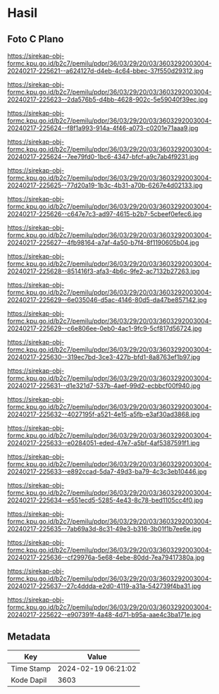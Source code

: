# Hasil

## Foto C Plano

https://sirekap-obj-formc.kpu.go.id/b2c7/pemilu/pdpr/36/03/29/20/03/3603292003004-20240217-225621--a624127d-d4eb-4c64-bbec-37f550d29312.jpg

https://sirekap-obj-formc.kpu.go.id/b2c7/pemilu/pdpr/36/03/29/20/03/3603292003004-20240217-225623--2da576b5-d4bb-4628-902c-5e59040f39ec.jpg

https://sirekap-obj-formc.kpu.go.id/b2c7/pemilu/pdpr/36/03/29/20/03/3603292003004-20240217-225624--f8f1a993-914a-4f46-a073-c0201e71aaa9.jpg

https://sirekap-obj-formc.kpu.go.id/b2c7/pemilu/pdpr/36/03/29/20/03/3603292003004-20240217-225624--7ee79fd0-1bc6-4347-bfcf-a9c7ab4f9231.jpg

https://sirekap-obj-formc.kpu.go.id/b2c7/pemilu/pdpr/36/03/29/20/03/3603292003004-20240217-225625--77d20a19-1b3c-4b31-a70b-6267e4d02133.jpg

https://sirekap-obj-formc.kpu.go.id/b2c7/pemilu/pdpr/36/03/29/20/03/3603292003004-20240217-225626--c647e7c3-ad97-4615-b2b7-5cbeef0efec6.jpg

https://sirekap-obj-formc.kpu.go.id/b2c7/pemilu/pdpr/36/03/29/20/03/3603292003004-20240217-225627--4fb98164-a7af-4a50-b7f4-8f1190605b04.jpg

https://sirekap-obj-formc.kpu.go.id/b2c7/pemilu/pdpr/36/03/29/20/03/3603292003004-20240217-225628--851416f3-afa3-4b6c-9fe2-ac7132b27263.jpg

https://sirekap-obj-formc.kpu.go.id/b2c7/pemilu/pdpr/36/03/29/20/03/3603292003004-20240217-225629--6e035046-d5ac-4146-80d5-da47be857142.jpg

https://sirekap-obj-formc.kpu.go.id/b2c7/pemilu/pdpr/36/03/29/20/03/3603292003004-20240217-225629--c6e806ee-0eb0-4ac1-9fc9-5cf817d56724.jpg

https://sirekap-obj-formc.kpu.go.id/b2c7/pemilu/pdpr/36/03/29/20/03/3603292003004-20240217-225630--319ec7bd-3ce3-427b-bfd1-8a8763ef1b97.jpg

https://sirekap-obj-formc.kpu.go.id/b2c7/pemilu/pdpr/36/03/29/20/03/3603292003004-20240217-225631--d1e321d7-537b-4aef-99d2-ecbbcf00f940.jpg

https://sirekap-obj-formc.kpu.go.id/b2c7/pemilu/pdpr/36/03/29/20/03/3603292003004-20240217-225632--4027195f-a521-4e15-a5fb-e3af30ad3868.jpg

https://sirekap-obj-formc.kpu.go.id/b2c7/pemilu/pdpr/36/03/29/20/03/3603292003004-20240217-225633--e0284051-eded-47e7-a5bf-4af5387591f1.jpg

https://sirekap-obj-formc.kpu.go.id/b2c7/pemilu/pdpr/36/03/29/20/03/3603292003004-20240217-225633--e892ccad-5da7-49d3-ba79-4c3c3eb10446.jpg

https://sirekap-obj-formc.kpu.go.id/b2c7/pemilu/pdpr/36/03/29/20/03/3603292003004-20240217-225634--e551ecd5-5285-4e43-8c78-bed1105cc4f0.jpg

https://sirekap-obj-formc.kpu.go.id/b2c7/pemilu/pdpr/36/03/29/20/03/3603292003004-20240217-225635--7ab69a3d-8c31-49e3-b316-3b01f1b7ee6e.jpg

https://sirekap-obj-formc.kpu.go.id/b2c7/pemilu/pdpr/36/03/29/20/03/3603292003004-20240217-225636--cf29976a-5e68-4ebe-80dd-7ea79417380a.jpg

https://sirekap-obj-formc.kpu.go.id/b2c7/pemilu/pdpr/36/03/29/20/03/3603292003004-20240217-225637--27c4ddda-e2d0-4119-a31a-542739f4ba31.jpg

https://sirekap-obj-formc.kpu.go.id/b2c7/pemilu/pdpr/36/03/29/20/03/3603292003004-20240217-225622--e907391f-4a48-4d71-b95a-aae4c3ba171e.jpg


## Metadata

| Key        | Value               |
| ---------- | ------------------- |
| Time Stamp | 2024-02-19 06:21:02 |
| Kode Dapil | 3603                |



